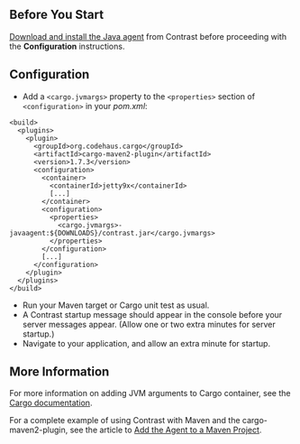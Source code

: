 <!--
title: "Running Contrast with the Codehaus Maven Cargo Plugin"
description: "This document outlines the process for configuring Contrast using the Cargo plugin by Codehaus."
tags: "java agent configuration maven codehaus"
-->

## Before You Start 

[Download and install the Java agent](installation-javastandard.html) from Contrast before proceeding with the **Configuration** instructions.

## Configuration

* Add a `<cargo.jvmargs>` property to the `<properties>` section of `<configuration>` in your *pom.xml*:

````
<build>
  <plugins>
    <plugin>
      <groupId>org.codehaus.cargo</groupId>
      <artifactId>cargo-maven2-plugin</artifactId>
      <version>1.7.3</version>
      <configuration>
        <container>
          <containerId>jetty9x</containerId>
          [...]
        </container>
        <configuration>
          <properties>
            <cargo.jvmargs>-javaagent:${DOWNLOADS}/contrast.jar</cargo.jvmargs>
          </properties>
        </configuration>
        [...]
      </configuration>
    </plugin>
  </plugins>
</build>
````

* Run your Maven target or Cargo unit test as usual. 
* A Contrast startup message should appear in the console before your server messages appear. (Allow one or two extra minutes for server startup.)
* Navigate to your application, and allow an extra minute for startup.

## More Information

For more information on adding JVM arguments to Cargo container, see the [Cargo documentation](https://codehaus-cargo.github.io/cargo/Configuration+properties.html).

For a complete example of using Contrast with Maven and the cargo-maven2-plugin, see the article to [Add the Agent to a Maven Project](installation-javaguides.html#cargo).
